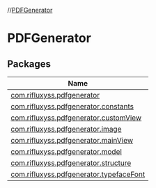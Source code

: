 //[PDFGenerator](index.md)

# PDFGenerator

## Packages

| Name |
|---|
| [com.rifluxyss.pdfgenerator](-p-d-f-generator/com.rifluxyss.pdfgenerator/index.md) |
| [com.rifluxyss.pdfgenerator.constants](-p-d-f-generator/com.rifluxyss.pdfgenerator.constants/index.md) |
| [com.rifluxyss.pdfgenerator.customView](-p-d-f-generator/com.rifluxyss.pdfgenerator.customView/index.md) |
| [com.rifluxyss.pdfgenerator.image](-p-d-f-generator/com.rifluxyss.pdfgenerator.image/index.md) |
| [com.rifluxyss.pdfgenerator.mainView](-p-d-f-generator/com.rifluxyss.pdfgenerator.mainView/index.md) |
| [com.rifluxyss.pdfgenerator.model](-p-d-f-generator/com.rifluxyss.pdfgenerator.model/index.md) |
| [com.rifluxyss.pdfgenerator.structure](-p-d-f-generator/com.rifluxyss.pdfgenerator.structure/index.md) |
| [com.rifluxyss.pdfgenerator.typefaceFont](-p-d-f-generator/com.rifluxyss.pdfgenerator.typefaceFont/index.md) |
